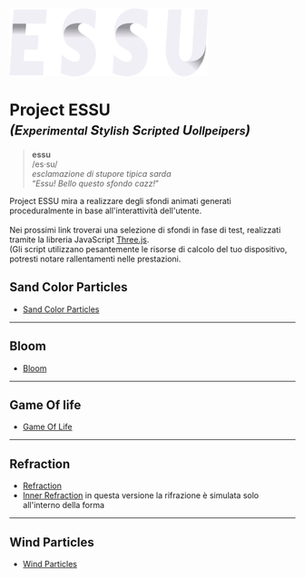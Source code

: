 <img src="/assets/images/readme/essu-logo3.svg" alt="drawing" width="350" height="120"/>

# Project ESSU <br> <small> _(E<small>xperimental</small> S<small>tylish</small> S<small>cripted</small> U<small>ollpeipers</small>)_ </small>
<blockquote>
  <strong>essu</strong><br>
  /es·su/<br>
  <i>esclamazione di stupore tipica sarda</i><br>
  <q><i>Essu! Bello questo sfondo cazz!</i></q>
  <br>
</blockquote>

<p>
  Project ESSU mira a realizzare degli sfondi animati generati proceduralmente in base all'interattività dell'utente.
  <br><br>
  Nei prossimi link troverai una selezione di sfondi in fase di test, realizzati tramite la libreria JavaScript <a href="https://github.com/mrdoob/three.js">Three.js</a>.<br>
  (Gli script utilizzano pesantemente le risorse di calcolo del tuo dispositivo, potresti notare rallentamenti nelle prestazioni.
</p>

## Sand Color Particles
<!--<img src="/assets/images/readme/gpuParticles.png" alt="drawing" width="200"/>-->


- <a href="https://drs-wallpapers.netlify.app/?scene=gpuParticles&sqCount=600" target="_blank">Sand Color Particles</a>

---
## Bloom
- <a href="https://drs-wallpapers.netlify.app/?scene=bloom&ui-show=true" target="_blank">Bloom</a>

---
## Game Of life

- <a href="https://drs-wallpapers.netlify.app/?scene=gameOfLife" target="_blank">Game Of Life</a>

---
## Refraction

- <a href="https://deploy-preview-7--drs-wallpapers.netlify.app/?scene=refraction&sqCount=256" target="_blank">Refraction</a>
- <a href="https://deploy-preview-7--drs-wallpapers.netlify.app/?scene=refraction&shapeColor=%23000000&internalReflection=1" target="_blank">Inner Refraction</a> in questa versione la rifrazione è simulata solo all'interno della forma

---
## Wind Particles
- <a href="https://deploy-preview-7--drs-wallpapers.netlify.app/?scene=windParticles" target="_blank">Wind Particles</a>
